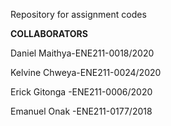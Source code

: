 Repository for assignment codes

**COLLABORATORS**

Daniel Maithya-ENE211-0018/2020

Kelvine Chweya-ENE211-0024/2020

Erick Gitonga -ENE211-0006/2020

Emanuel Onak -ENE211-0177/2018

